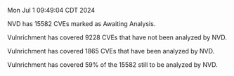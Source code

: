 Mon Jul  1 09:49:04 CDT 2024

NVD has 15582 CVEs marked as Awaiting Analysis.

Vulnrichment has covered 9228 CVEs that have not been analyzed by NVD.

Vulnrichment has covered 1865 CVEs that have been analyzed by NVD.

Vulnrichment has covered 59% of the 15582 still to be analyzed by NVD.

